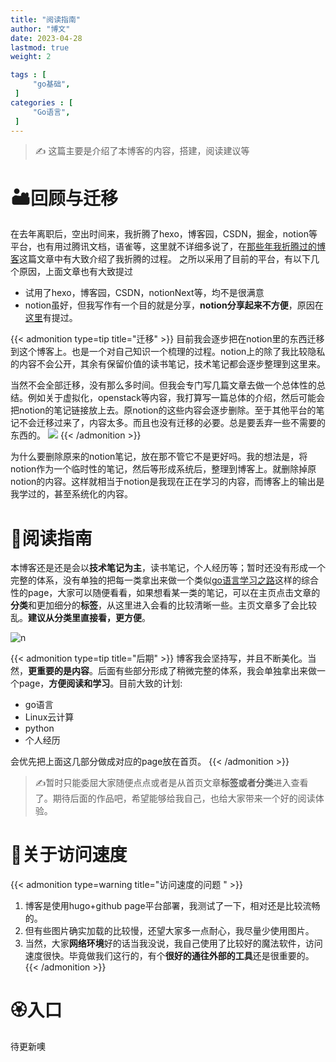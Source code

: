 ```yaml
---
title: "阅读指南"                         
author: "博文"   
date: 2023-04-28      
lastmod: true     
weight: 2

tags : [                                    
     "go基础",
 ]
categories : [                              
     "Go语言",
 ]
---
```

> ✍️ 这篇主要是介绍了本博客的内容，搭建，阅读建议等


# 🏜️回顾与迁移

在去年离职后，空出时间来，我折腾了hexo，博客园，CSDN，掘金，notion等平台，也有用过腾讯文档，语雀等，这里就不详细多说了，在[那些年我折腾过的博客](https://sunnydongbowen.github.io/%E8%81%8A%E8%81%8A%E9%82%A3%E4%BA%9B%E5%B9%B4%E6%88%91%E6%8A%98%E8%85%BE%E8%BF%87%E7%9A%84%E5%8D%9A%E5%AE%A2/)这篇文章中有大致介绍了我折腾的过程。
之所以采用了目前的平台，有以下几个原因，上面文章也有大致提过
- 试用了hexo，博客园，CSDN，notionNext等，均不是很满意
- notion虽好，但我写作有一个目的就是分享，**notion分享起来不方便**，原因在[这里](https://sunnydongbowen.github.io/%E8%81%8A%E8%81%8A%E9%82%A3%E4%BA%9B%E5%B9%B4%E6%88%91%E6%8A%98%E8%85%BE%E8%BF%87%E7%9A%84%E5%8D%9A%E5%AE%A2/#%E6%8A%98%E8%85%BE%E8%BF%87%E7%9A%84%E5%8D%9A%E5%AE%A2%E5%B9%B3%E5%8F%B0)有提过。


{{< admonition type=tip title="迁移"  >}}
目前我会逐步把在notion里的东西迁移到这个博客上。也是一个对自己知识一个梳理的过程。notion上的除了我比较隐私的内容不会公开，其余有保留价值的读书笔记，技术笔记都会逐步整理到这里来。

当然不会全部迁移，没有那么多时间。但我会专门写几篇文章去做一个总体性的总结。例如关于虚拟化，openstack等内容，我打算写一篇总体的介绍，然后可能会把notion的笔记链接放上去。原notion的这些内容会逐步删除。至于其他平台的笔记不会迁移过来了，内容太多。而且也没有迁移的必要。总是要丢弃一些不需要的东西的。
![](/go基础/20230501111659.png)
{{< /admonition >}}

为什么要删除原来的notion笔记，放在那不管它不是更好吗。我的想法是，将notion作为一个临时性的笔记，然后等形成系统后，整理到博客上。就删除掉原notion的内容。这样就相当于notion是我现在正在学习的内容，而博客上的输出是我学过的，甚至系统化的内容。

# 🐶阅读指南

本博客还是还是会以**技术笔记为主**，读书笔记，个人经历等；暂时还没有形成一个完整的体系，没有单独的把每一类拿出来做一个类似[go语言学习之路](https://sunnydongbowen.github.io/go%E8%AF%AD%E8%A8%80%E5%AD%A6%E4%B9%A0%E4%B9%8B%E8%B7%AF/)这样的综合性的page，大家可以随便看看，如果想看某一类的笔记，可以在主页点击文章的**分类**和更加细分的**标签**，从这里进入会看的比较清晰一些。主页文章多了会比较乱。**建议从分类里直接看，更方便**。

![n](/go基础/20230428154650.png)

{{< admonition type=tip title="后期"  >}}
博客我会坚持写，并且不断美化。当然，**更重要的是内容**。后面有些部分形成了稍微完整的体系，我会单独拿出来做一个page，**方便阅读和学习**。目前大致的计划: 
- go语言
- Linux云计算
- python
- 个人经历

会优先把上面这几部分做成对应的page放在首页。
{{< /admonition >}}

> ✍️暂时只能委屈大家随便点点或者是从首页文章**标签或者分类**进入查看了。期待后面的作品吧，希望能够给我自己，也给大家带来一个好的阅读体验。

# 🍄关于访问速度

{{< admonition type=warning  title="访问速度的问题 "  >}}
1. 博客是使用hugo+github page平台部署，我测试了一下，相对还是比较流畅的。
2. 但有些图片确实加载的比较慢，还望大家多一点耐心，我尽量少使用图片。
3. 当然，大家**网络环境**好的话当我没说，我自己使用了比较好的魔法软件，访问速度很快。毕竟做我们这行的，有个**很好的通往外部的工具**还是很重要的。
{{< /admonition >}}


# 🏵️入口

待更新噢


